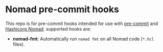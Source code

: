 
# Nomad pre-commit hooks

This repo is for pre-commit hooks intended for use with [pre-commit](http://pre-commit.com/) and [Hashicorp Nomad](https://developer.hashicorp.com/nomad).
supported hooks are:

* **nomad-fmt**: Automatically run `nomad fmt` on all Nomad code (`*.hcl` files).
